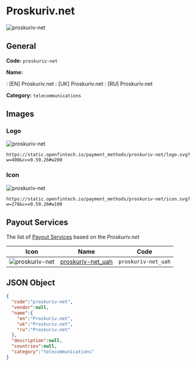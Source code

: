 
# Proskuriv.net 
![proskuriv-net](https://static.openfintech.io/payment_methods/proskuriv-net/logo.svg?w=400&c=v0.59.26#w200)  

## General 
**Code:** `proskuriv-net` 
 
**Name:** 
 
:	[EN] Proskuriv.net 
:	[UK] Proskuriv.net 
:	[RU] Proskuriv.net 
 
**Category:** `telecommunications` 
 

## Images 

### Logo 
![proskuriv-net](https://static.openfintech.io/payment_methods/proskuriv-net/logo.svg?w=400&c=v0.59.26#w200)  

```
https://static.openfintech.io/payment_methods/proskuriv-net/logo.svg?w=400&c=v0.59.26#w200
```  

### Icon 
![proskuriv-net](https://static.openfintech.io/payment_methods/proskuriv-net/icon.svg?w=278&c=v0.59.26#w100)  

```
https://static.openfintech.io/payment_methods/proskuriv-net/icon.svg?w=278&c=v0.59.26#w100
```  

## Payout Services 
 
The list of [Payout Services](/payout-services/) based on the _Proskuriv.net_ 

|Icon|Name|Code| 
|:---:|:---:|:---:| 
|![proskuriv-net](https://static.openfintech.io/payout_methods/proskuriv-net/icon.svg?w=278&c=v0.59.26#w40) |[proskuriv-net_uah](/payout-services/proskuriv-net_uah/)|`proskuriv-net_uah`| 
 

## JSON Object 

```json
{
  "code":"proskuriv-net",
  "vendor":null,
  "name":{
    "en":"Proskuriv.net",
    "uk":"Proskuriv.net",
    "ru":"Proskuriv.net"
  },
  "description":null,
  "countries":null,
  "category":"telecommunications"
}
```  

